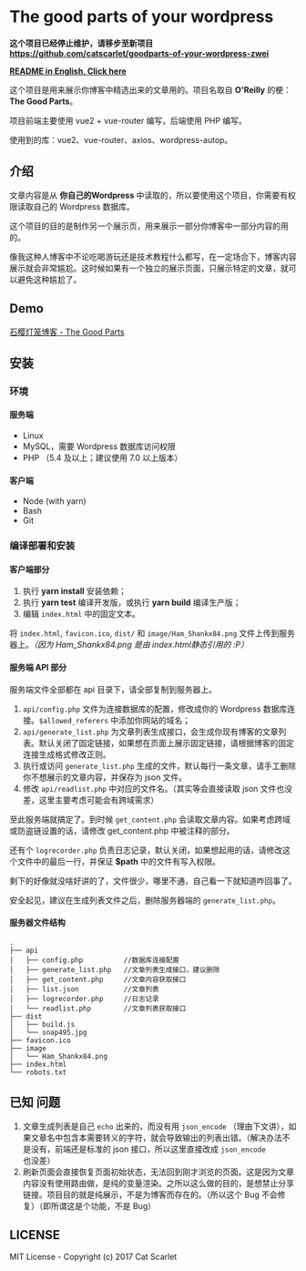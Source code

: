 # The good parts of your wordpress

**这个项目已经停止维护，请移步至新项目<https://github.com/catscarlet/goodparts-of-your-wordpress-zwei>**

**[README in English, Click here](https://github.com/catscarlet/goodparts-of-your-wordpress/blob/master/README_EN.md)**

这个项目是用来展示你博客中精选出来的文章用的。项目名取自 **O'Reilly** 的梗：**The Good Parts**。

项目前端主要使用 vue2 + vue-router 编写，后端使用 PHP 编写。

使用到的库：vue2、vue-router、axios、wordpress-autop。

## 介绍

文章内容是从 **你自己的Wordpress** 中读取的，所以要使用这个项目，你需要有权限读取自己的 Wordpress 数据库。

这个项目的目的是制作另一个展示页，用来展示一部分你博客中一部分内容的用的。

像我这种人博客中不论吃喝游玩还是技术教程什么都写，在一定场合下，博客内容展示就会非常尴尬。这时候如果有一个独立的展示页面，只展示特定的文章，就可以避免这种尴尬了。

## Demo

[石樱灯笼博客 - The Good Parts](https://articles.catscarlet.com/)

## 安装

### 环境

#### 服务端

- Linux
- MySQL，需要 Wordpress 数据库访问权限
- PHP （5.4 及以上；建议使用 7.0 以上版本）

#### 客户端

- Node (with yarn)
- Bash
- Git

### 编译部署和安装

#### 客户端部分

1. 执行 **yarn install** 安装依赖；
2. 执行 **yarn test** 编译开发版，或执行 **yarn build** 编译生产版；
3. 编辑 `index.html` 中的固定文本。

将 `index.html`, `favicon.ico`, `dist/` 和 `image/Ham_Shankx84.png` 文件上传到服务器上。_（因为 Ham_Shankx84.png 是由 index.html静态引用的 :P）_

#### 服务端 API 部分

服务端文件全部都在 api 目录下，请全部复制到服务器上。

1. `api/config.php` 文件为连接数据库的配置，修改成你的 Wordpress 数据库连接。`$allowed_referers` 中添加你网站的域名；
2. `api/generate_list.php` 为文章列表生成接口，会生成你现有博客的文章列表。默认关闭了固定链接，如果想在页面上展示固定链接，请根据博客的固定连接生成格式修改正则。
3. 执行或访问 `generate_list.php` 生成的文件，默认每行一条文章，请手工删除你不想展示的文章内容，并保存为 json 文件。
4. 修改 `api/readlist.php` 中对应的文件名。（其实等会直接读取 json 文件也没差，这里主要考虑可能会有跨域需求）

至此服务端就搞定了。到时候 `get_content.php` 会读取文章内容。如果考虑跨域或防盗链设置的话，请修改 get_content.php 中被注释的部分。

还有个 `logrecorder.php` 负责日志记录，默认关闭，如果想起用的话，请修改这个文件中的最后一行，并保证 **$path** 中的文件有写入权限。

剩下的好像就没啥好讲的了，文件很少，哪里不通，自己看一下就知道咋回事了。

安全起见，建议在生成列表文件之后，删除服务器端的 `generate_list.php`。

#### 服务器文件结构

```
.
├── api
│   ├── config.php          //数据库连接配置
│   ├── generate_list.php   //文章列表生成接口，建议删除
│   ├── get_content.php     //文章内容获取接口
│   ├── list.json           //文章列表
│   ├── logrecorder.php     //日志记录
│   └── readlist.php        //文章列表获取接口
├── dist
│   ├── build.js
│   └── snap495.jpg
├── favicon.ico
├── image
│   └── Ham_Shankx84.png
├── index.html
└── robots.txt
```

## 已知 问题

1. 文章生成列表是自己 `echo` 出来的，而没有用 `json_encode` （理由下文讲），如果文章名中包含本需要转义的字符，就会导致输出的列表出错。（解决办法不是没有，前端还是标准的 json 接口，所以这里直接改成 `json_encode` 也没差）
2. 刷新页面会直接恢复页面初始状态，无法回到刚才浏览的页面。这是因为文章内容没有使用路由做，是纯的变量渲染。之所以这么做的目的，是想禁止分享链接。项目目的就是纯展示，不是为博客而存在的。（所以这个 Bug 不会修复）（即所谓这是个功能，不是 Bug）

## LICENSE

MIT License - Copyright (c) 2017 Cat Scarlet
